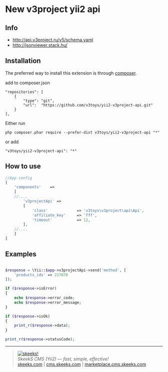 New v3project yii2 api
===================================

Info
------------
* http://api.v3project.ru/v5/schema.yaml
* http://jsonviewer.stack.hu/

Installation
------------

The preferred way to install this extension is through [composer](http://getcomposer.org/download/).

add to composer.json
```
"repositories": [
    {
        "type": "git",
        "url":  "https://github.com/v3toys/yii2-v3project-api.git"
    }
],
```

Either run

```
php composer.phar require --prefer-dist v3toys/yii2-v3project-api "*"
```

or add

```
"v3toys/yii2-v3project-api": "*"
```

How to use
----------

```php
//App config
[
    'components'    =>
    [
    //....
        'v3projectApi' =>
        [
            'class'             => 'v3toys\v3project\api\Api',
            'affiliate_key'     => 'fff',
            'timeout'           => 12,
        ],
    //....
    ]
]

```

Examples
----------

```php

$response = \Yii::$app->v3projectApi->send('method', [
    'products_ids' => 217070
]);

if ($response->isError)
{
    echo $response->error_code;
    echo $response->error_message;
}

if ($response->isOk)
{
    print_r($response->data);
}

print_r($response->statusCode);

```
___

> [![skeeks!](https://gravatar.com/userimage/74431132/13d04d83218593564422770b616e5622.jpg)](http://skeeks.com)  
<i>SkeekS CMS (Yii2) — fast, simple, effective!</i>  
[skeeks.com](http://skeeks.com) | [cms.skeeks.com](http://cms.skeeks.com) | [marketplace.cms.skeeks.com](http://marketplace.cms.skeeks.com)

